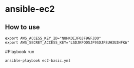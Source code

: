 # ansible-ec2

## How to use
```
export AWS_ACCESS_KEY_ID="NUHKOIJFOJF9GFJDO" 
export AWS_SECRET_ACCESS_KEY="LSDJKFODSJF9SDJF8UH3U3HFKW"
```
#Playbook run
```
ansible-playbook ec2-basic.yml
```
